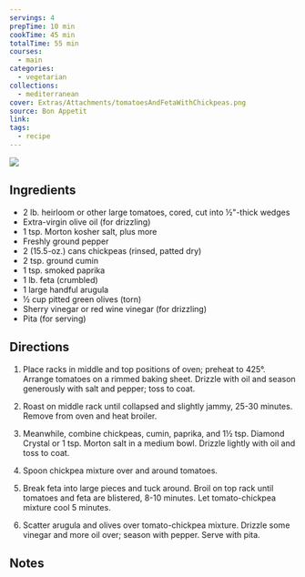 ```yaml
---
servings: 4
prepTime: 10 min
cookTime: 45 min
totalTime: 55 min
courses:
  - main
categories:
  - vegetarian
collections:
  - mediterranean
cover: Extras/Attachments/tomatoesAndFetaWithChickpeas.png
source: Bon Appetit
link:
tags:
  - recipe
---
```


![](Extras/Attachments/tomatoesAndFetaWithChickpeas.png)


## Ingredients

- 2 lb. heirloom or other large tomatoes, cored, cut into ½"-thick wedges
- Extra-virgin olive oil (for drizzling)
- 1 tsp. Morton kosher salt, plus more
- Freshly ground pepper
- 2 (15.5-oz.) cans chickpeas (rinsed, patted dry)
- 2 tsp. ground cumin
- 1 tsp. smoked paprika
- 1 lb. feta (crumbled)
- 1 large handful arugula
- ½ cup pitted green olives (torn)
- Sherry vinegar or red wine vinegar (for drizzling)
- Pita (for serving)


## Directions

1. Place racks in middle and top positions of oven; preheat to 425°. Arrange tomatoes on a rimmed baking sheet. Drizzle with oil and season generously with salt and pepper; toss to coat.

2. Roast on middle rack until collapsed and slightly jammy, 25-30 minutes. Remove from oven and heat broiler.

3. Meanwhile, combine chickpeas, cumin, paprika, and 1½ tsp. Diamond Crystal or 1 tsp. Morton salt in a medium bowl. Drizzle lightly with oil and toss to coat.

4. Spoon chickpea mixture over and around tomatoes.

5. Break feta into large pieces and tuck around. Broil on top rack until tomatoes and feta are blistered, 8-10 minutes. Let tomato-chickpea mixture cool 5 minutes.

6. Scatter arugula and olives over tomato-chickpea mixture. Drizzle some vinegar and more oil over; season with pepper. Serve with pita.


## Notes